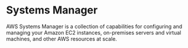 # Systems Manager

AWS Systems Manager is a collection of capabilities for configuring and managing your Amazon EC2 instances, on-premises servers and virtual machines, and other AWS resources at scale.

